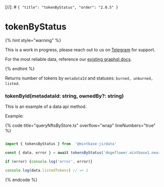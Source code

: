 [//]: # `{ "title": "tokenByStatus", "order": "2.0.5" }`

# tokenByStatus


{% hint style="warning" %}

This is a work in progress, please reach out to us on [Telegram](https://t.me/mintdev) for support.

For the most reliable data, reference our [existing graphql docs](https://docs.mintbase.io/dev/read-data/mintbase-graph).

{% endhint %}




Returns number of tokens by `metadataId` and statuses: `burned, unburned, listed`.



### tokenById(metadataId: string, ownedBy?: string)



This is an example of a data api method.




Example:



{% code title="queryNftsByStore.ts" overflow="wrap" lineNumbers="true" %}

```typescript

import { tokensByStatus } from  '@mintbase-js/data'

const { data, error } = await tokensByStatus('dogeflower.mintbase1.near%3A5ef2d9b0651172d90dc173af0726b5fc', 'maxknivets.near');

if (error) {console.log('error', error)}

console.log(data.listedTokens) // => 1

```

{% endcode %}